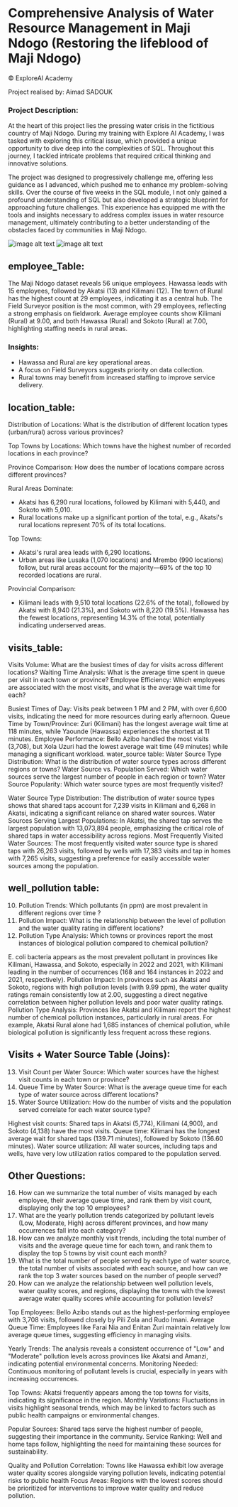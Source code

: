 # Comprehensive Analysis of Water Resource Management in Maji Ndogo (Restoring the lifeblood of Maji Ndogo)
© ExploreAI Academy

Project realised by: Aimad SADOUK

### Project Description:
At the heart of this project lies the pressing water crisis in the fictitious country of Maji Ndogo. During my training with Explore AI Academy, I was tasked with exploring this critical issue, which provided a unique opportunity to dive deep into the complexities of SQL. Throughout this journey, I tackled intricate problems that required critical thinking and innovative solutions.


The project was designed to progressively challenge me, offering less guidance as I advanced, which pushed me to enhance my problem-solving skills. Over the course of five weeks in the SQL module, I not only gained a profound understanding of SQL but also developed a strategic blueprint for approaching future challenges. This experience has equipped me with the tools and insights necessary to address complex issues in water resource management, ultimately contributing to a better understanding of the obstacles faced by communities in Maji Ndogo.

![image alt text](https://github.com/AimadSADOUK/Comprehensive-Analysis-of-Water-Resource-Management-in-Maji-Ndogo-/blob/main/EXPLORE%20AI%20ACADEMY.PNG?raw=true)
![image alt text](https://github.com/AimadSADOUK/Comprehensive-Analysis-of-Water-Resource-Management-in-Maji-Ndogo-/blob/main/Maji%20Ndogo.PNG?raw=true)
## employee_Table:
The Maji Ndogo dataset reveals 56 unique employees. Hawassa leads with 15 employees, followed by Akatsi (13) and Kilimani (12). The town of Rural has the highest count at 29 employees, indicating it as a central hub. The Field Surveyor position is the most common, with 29 employees, reflecting a strong emphasis on fieldwork. Average employee counts show Kilimani (Rural) at 9.00, and both Hawassa (Rural) and Sokoto (Rural) at 7.00, highlighting staffing needs in rural areas.

### Insights:

* Hawassa and Rural are key operational areas.
* A focus on Field Surveyors suggests priority on data collection.
* Rural towns may benefit from increased staffing to improve service delivery.

## location_table:
Distribution of Locations: What is the distribution of different location types (urban/rural) across various provinces?

Top Towns by Locations: Which towns have the highest number of recorded locations in each province?

Province Comparison: How does the number of locations compare across different provinces?

Rural Areas Dominate:
* Akatsi has 6,290 rural locations, followed by Kilimani with 5,440, and Sokoto with 5,010.
* Rural locations make up a significant portion of the total, e.g., Akatsi's rural locations represent 70% of its total locations.

Top Towns:
* Akatsi's rural area leads with 6,290 locations.
* Urban areas like Lusaka (1,070 locations) and Mrembo (990 locations) follow, but rural areas account for the majority—69% of the top 10 recorded locations are rural.

Provincial Comparison:
* Kilimani leads with 9,510 total locations (22.6% of the total), followed by Akatsi with 8,940 (21.3%), and Sokoto with 8,220 (19.5%).
Hawassa has the fewest locations, representing 14.3% of the total, potentially indicating underserved areas.

## visits_table:
Visits Volume: What are the busiest times of day for visits across different locations?
Waiting Time Analysis: What is the average time spent in queue per visit in each town or province?
Employee Efficiency: Which employees are associated with the most visits, and what is the average wait time for each?

Busiest Times of Day: Visits peak between 1 PM and 2 PM, with over 6,600 visits, indicating the need for more resources during early afternoon.
Queue Time by Town/Province: Zuri (Kilimani) has the longest average wait time at 118 minutes, while Yaounde (Hawassa) experiences the shortest at 11 minutes.
Employee Performance: Bello Azibo handled the most visits (3,708), but Xola Uzuri had the lowest average wait time (49 minutes) while managing a significant workload.
water_source table:
Water Source Type Distribution: What is the distribution of water source types across different regions or towns?
Water Source vs. Population Served: Which water sources serve the largest number of people in each region or town?
Water Source Popularity: Which water source types are most frequently visited?

Water Source Type Distribution: The distribution of water source types shows that shared taps account for 7,239 visits in Kilimani and 6,268 in Akatsi, indicating a significant reliance on shared water sources.
Water Sources Serving Largest Populations: In Akatsi, the shared tap serves the largest population with 13,073,894 people, emphasizing the critical role of shared taps in water accessibility across regions.
Most Frequently Visited Water Sources: The most frequently visited water source type is shared taps with 26,263 visits, followed by wells with 17,383 visits and tap in homes with 7,265 visits, suggesting a preference for easily accessible water sources among the population.

## well_pollution table:
   10. Pollution Trends: Which pollutants (in ppm) are most prevalent in different regions over time ?
   11. Pollution Impact: What is the relationship between the level of pollution and the water quality rating in different locations?
   12. Pollution Type Analysis: Which towns or provinces report the most instances of biological pollution compared to chemical pollution?
       
E. coli bacteria appears as the most prevalent pollutant in provinces like Kilimani, Hawassa, and Sokoto, especially in 2022 and 2021, with Kilimani leading in the number of occurrences (168 and 164 instances in 2022 and 2021, respectively).
Pollution Impact:
In provinces such as Akatsi and Sokoto, regions with high pollution levels (with 9.99 ppm), the water quality ratings remain consistently low at 2.00, suggesting a direct negative correlation between higher pollution levels and poor water quality ratings.
Pollution Type Analysis:
Provinces like Akatsi and Kilimani report the highest number of chemical pollution instances, particularly in rural areas. For example, Akatsi Rural alone had 1,685 instances of chemical pollution, while biological pollution is significantly less frequent across these regions.

## Visits + Water Source Table (Joins):
13. Visit Count per Water Source: Which water sources have the highest visit counts in each town or province?
14. Queue Time by Water Source: What is the average queue time for each type of water source across different locations?
15. Water Source Utilization: How do the number of visits and the population served correlate for each water source type?

Highest visit counts: Shared taps in Akatsi (5,774), Kilimani (4,900), and Sokoto (4,138) have the most visits.
Queue time: Kilimani has the longest average wait for shared taps (139.71 minutes), followed by Sokoto (136.60 minutes).
Water source utilization: All water sources, including taps and wells, have very low utilization ratios compared to the population served.

## Other Questions:
16. How can we summarize the total number of visits managed by each employee, their average queue time, and rank them by visit count, displaying only the top 10 employees?
17. What are the yearly pollution trends categorized by pollutant levels (Low, Moderate, High) across different provinces, and how many occurrences fall into each category?
18. How can we analyze monthly visit trends, including the total number of visits and the average queue time for each town, and rank them to display the top 5 towns by visit count each month?
19. What is the total number of people served by each type of water source, the total number of visits associated with each source, and how can we rank the top 3 water sources based on the number of people served?
20. How can we analyze the relationship between well pollution levels, water quality scores, and regions, displaying the towns with the lowest average water quality scores while accounting for pollution levels?

Top Employees: Bello Azibo stands out as the highest-performing employee with 3,708 visits, followed closely by Pili Zola and Rudo Imani.
Average Queue Time: Employees like Farai Nia and Enitan Zuri maintain relatively low average queue times, suggesting efficiency in managing visits.

Yearly Trends: The analysis reveals a consistent occurrence of "Low" and "Moderate" pollution levels across provinces like Akatsi and Amanzi, indicating potential environmental concerns.
Monitoring Needed: Continuous monitoring of pollutant levels is crucial, especially in years with increasing occurrences.

Top Towns: Akatsi frequently appears among the top towns for visits, indicating its significance in the region.
Monthly Variations: Fluctuations in visits highlight seasonal trends, which may be linked to factors such as public health campaigns or environmental changes.

Popular Sources: Shared taps serve the highest number of people, suggesting their importance in the community.
Service Ranking: Well and home taps follow, highlighting the need for maintaining these sources for sustainability.

Quality and Pollution Correlation: Towns like Hawassa exhibit low average water quality scores alongside varying pollution levels, indicating potential risks to public health
Focus Areas: Regions with the lowest scores should be prioritized for interventions to improve water quality and reduce pollution.













